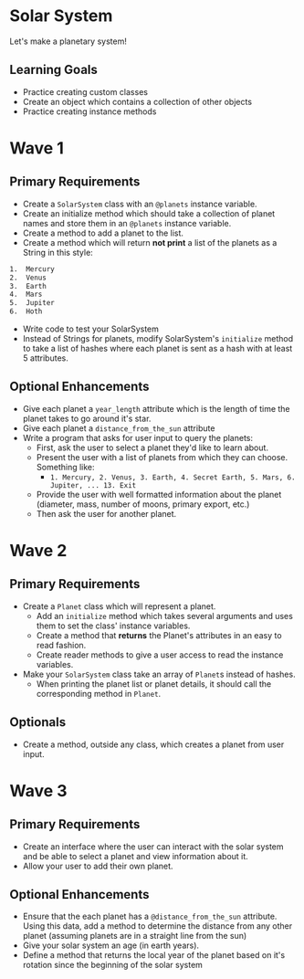 # Solar System
Let's make a planetary system!

## Learning Goals

- Practice creating custom classes
- Create an object which contains a collection of other objects
- Practice creating instance methods


# Wave 1
## Primary Requirements
- Create a `SolarSystem` class with an `@planets` instance variable.
- Create an initialize method which should take a collection of planet names and store them in an `@planets` instance variable.
- Create a method to add a planet to the list.
- Create a method which will return **not print** a list of the planets as a String in this style:

```bash
1.  Mercury
2.  Venus
3.  Earth
4.  Mars
5.  Jupiter
6.  Hoth
```
- Write code to test your SolarSystem
- Instead of Strings for planets, modify SolarSystem's `initialize` method to take a list of hashes where each planet is sent as a hash with at least 5 attributes.  

## Optional Enhancements
- Give each planet a `year_length` attribute which is the length of time the planet takes to go around it's star.  
- Give each planet a `distance_from_the_sun` attribute
- Write a program that asks for user input to query the planets:
  - First, ask the user to select a planet they'd like to learn about.
  - Present the user with a list of planets from which they can choose. Something like:
    - `1. Mercury, 2. Venus, 3. Earth, 4. Secret Earth, 5. Mars, 6. Jupiter, ... 13. Exit`
  - Provide the user with well formatted information about the planet (diameter, mass, number of moons, primary export, etc.)
  - Then ask the user for another planet.

# Wave 2
## Primary Requirements
- Create a `Planet` class which will represent a planet.
    - Add an `initialize` method which takes several arguments and uses them to set the class' instance variables.
    - Create a method that **returns** the Planet's attributes in an easy to read fashion.
    - Create reader methods to give a user access to read the instance variables.
- Make your `SolarSystem` class take an array of `Planet`s instead of hashes.
    - When printing the planet list or planet details, it should call the corresponding method in `Planet`.

## Optionals
-  Create a method, outside any class, which creates a planet from user input.

# Wave 3
## Primary Requirements
- Create an interface where the user can interact with the solar system and be able to select a planet and view information about it.  
- Allow your user to add their own planet.  

## Optional Enhancements
- Ensure that the each planet has a `@distance_from_the_sun` attribute. Using this data, add a method to determine the distance from any other planet (assuming planets are in a straight line from the sun)
- Give your solar system an age (in earth years).
- Define a method that returns the local year of the planet based on it's rotation since the beginning of the solar system
